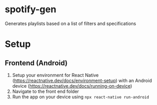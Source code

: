 # spotify-gen
Generates playlists based on a list of filters and specifications

# Setup
## Frontend (Android)
1. Setup your environment for React Native (https://reactnative.dev/docs/environment-setup) with an Android device (https://reactnative.dev/docs/running-on-device)
2. Navigate to the front end folder
3. Run the app on your device using `npx react-native run-android`
